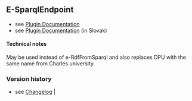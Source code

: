 E-SparqlEndpoint
----------

* see [Plugin Documentation](./doc/About.md)
* see [Plugin Documentation](./doc/About_sk.md) (in Slovak)

#### Technical notes

May be used instead of e-RdfFromSparql and also replaces DPU with the same name from Charles university.

### Version history

* see [Changelog](./CHANGELOG.md)
                    |

